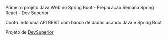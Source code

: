 Primeiro projeto Java Web no Spring Boot - Preparação Semana Spring React - Dev Superior

Contruindo uma API REST com banco de dados usando Java e Spring Boot

Projeto de [DevSuperior](https://github.com/devsuperior/java-web-spring-2022)
